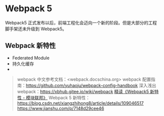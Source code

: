 # Webpack 5

Webpack5 正式发布以后，前端工程化会迈向一个新的阶段。但是大部分的工程脚手架还未升级到 Webpack5。
## Webpack 新特性

- Federated Module
- 持久化缓存
- 

> webpack 中文参考文档：<webpack.docschina.org>
> webpack 配置指南：<https://github.com/yuhaoju/webpack-config-handbook>
> 深入浅出 webpack：<https://xbhub.gitee.io/wiki/webpack>
> [精读《Webpack5 新特性 - 模块联邦》](https://github.com/dt-fe/weekly/blob/v2/144.%E7%B2%BE%E8%AF%BB%E3%80%8AWebpack5%20%E6%96%B0%E7%89%B9%E6%80%A7%20-%20%E6%A8%A1%E5%9D%97%E8%81%94%E9%82%A6%E3%80%8B.md)
> Webpack 5 新特性： <https://blog.csdn.net/xiangzhihong8/article/details/109046517> <https://www.jianshu.com/p/7148d29cee46>
